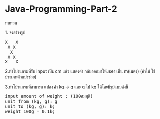 # Java-Programming-Part-2
ทบทวน
<p>1. จงสร้างรูป </p>
<pre>X   X
 X X
  X
 X X
X   X</pre>
<p>2.ทำโปรแกรมที่รับ input เป็น cm แล้ว แสดงค่า กลับออกมาให้user เป็น m(เมตร) (คำใบ้ ใช้ประเภทตัวแปรช่วย)</p>
<p>3.ทำโปรแกรมที่สามารถ แปลง ค่า kg -> g และ g ไป kg ได้โดยมีรูปแบบดังนี้</p>
<pre>input amount of weight : (100สมมุติ)
unit from (kg, g): g
unit to (kg, g): kg
weight 100g = 0.1kg</pre>
